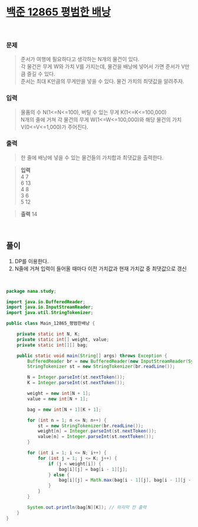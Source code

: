 # [백준 12865 평범한 배낭](https://www.acmicpc.net/problem/12865)
<br>

### 문제
> 준서가 여행에 필요하다고 생각하는 N개의 물건이 있다.  
> 각 물건은 무게 W와 가치 V를 가지는데, 물건을 배낭에 넣어서 가면 준서가 V만큼 즐길 수 있다.  
> 준서는 최대 K만큼의 무게만을 넣을 수 있다. 물건 가치의 최댓값을 알려주자.  

### 입력
> 물품의 수 N(1<=N<=100), 버틸 수 있는 무게 K(1<=K<=100,000)  
> N개의 줄에 거쳐 각 물건의 무게 W(1<=W<=100,000)와 해당 물건의 가치 V(0<=V<=1,000)가 주어진다.

### 출력
> 한 줄에 배낭에 넣을 수 있는 물건들의 가치합과 최댓값을 출력한다.

> **입력**  
> 4 7  
> 6 13  
> 4 8  
> 3 6  
> 5 12

> **출력**
> 14

<br>

## 풀이
1. DP를 이용한다.
2. N줄에 거쳐 입력이 들어올 때마다 이전 가치값과 현재 가치값 중 최댓값으로 갱신


<br>

```java
package nana.study;

import java.io.BufferedReader;
import java.io.InputStreamReader;
import java.util.StringTokenizer;

public class Main_12865_평범한배낭 {

	private static int N, K;
	private static int[] weight, value;
	private static int[][] bag;

	public static void main(String[] args) throws Exception {
		BufferedReader br = new BufferedReader(new InputStreamReader(System.in));
		StringTokenizer st = new StringTokenizer(br.readLine());

		N = Integer.parseInt(st.nextToken());
		K = Integer.parseInt(st.nextToken());

		weight = new int[N + 1];
		value = new int[N + 1];

		bag = new int[N + 1][K + 1];

		for (int n = 1; n <= N; n++) {
			st = new StringTokenizer(br.readLine());
			weight[n] = Integer.parseInt(st.nextToken());
			value[n] = Integer.parseInt(st.nextToken());
		}

		for (int i = 1; i <= N; i++) {
			for (int j = 1; j <= K; j++) {
				if (j < weight[i]) {
					bag[i][j] = bag[i - 1][j];
				} else {
					bag[i][j] = Math.max(bag[i - 1][j], bag[i - 1][j - weight[i]] + value[i]);
				}
			}
		}

		System.out.println(bag[N][K]); // 마지막 칸 출력
	}
}
```
